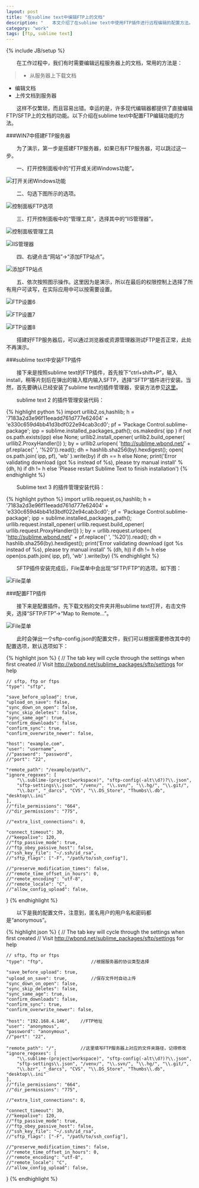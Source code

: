 ```yaml
---
layout: post
title: "在sublime text中编辑FTP上的文档"
description: "　　本文介绍了在sublime text中使用FTP插件进行远程编辑的配置方法。"
category: "work"
tags: [ftp, sublime text]
---
```

{% include JB/setup %}

　　在工作过程中，我们有时需要编辑远程服务器上的文档，常用的方法是：

>* 从服务器上下载文档  
* 编辑文档  
* 上传文档到服务器  

　　这样不仅繁琐，而且容易出错。幸运的是，许多现代编辑器都提供了直接编辑FTP/SFTP上的文档的功能。以下介绍在sublime text中配置FTP编辑功能的方法。

###WIN7中搭建FTP服务器

　　为了演示，第一步是搭建FTP服务器，如果已有FTP服务器，可以跳过这一步。

　　一、打开控制面板中的“打开或关闭Windows功能”。

![打开关闭Windows功能]({{site.img_path}}/WIN7_FTP_1.png)

　　二、勾选下图所示的选项。

![控制面板FTP选项]({{site.img_path}}/WIN7_FTP_2.png)

　　三、打开控制面板中的“管理工具”，选择其中的“IIS管理器”。

![控制面板管理工具]({{site.img_path}}/WIN7_FTP_3.png)

![IIS管理器]({{site.img_path}}/WIN7_FTP_4.png)

　　四、右键点击“网站”→“添加FTP站点”。

![添加FTP站点]({{site.img_path}}/WIN7_FTP_5.png)

　　五、依次按照图示操作。这里因为是演示，所以在最后的权限控制上选择了所有用户可读写，在实际应用中可以按需要设置。

![FTP设置6]({{site.img_path}}/WIN7_FTP_6.png)

![FTP设置7]({{site.img_path}}/WIN7_FTP_7.png)

![FTP设置8]({{site.img_path}}/WIN7_FTP_8.png)

　　搭建好FTP服务器后，可以通过浏览器或资源管理器测试FTP是否正常，此处不再演示。

###sublime text中安装FTP插件

　　接下来是按照sublime text的FTP插件，首先按下“ctrl+shift+P”，输入install，稍等片刻后在弹出的输入框内输入SFTP，选择“SFTP”插件进行安装。当然，首先要确认已经安装了sublime text的插件管理器，安装方法参见[这里](https://sublime.wbond.net/installation)。

　　sublime text 2 的插件管理安装代码：

{% highlight python %}
import urllib2,os,hashlib; h = '7183a2d3e96f11eeadd761d777e62404' + 'e330c659d4bb41d3bdf022e94cab3cd0'; pf = 'Package Control.sublime-package'; ipp = sublime.installed_packages_path(); os.makedirs( ipp ) if not os.path.exists(ipp) else None; urllib2.install_opener( urllib2.build_opener( urllib2.ProxyHandler()) ); by = urllib2.urlopen( 'http://sublime.wbond.net/' + pf.replace(' ', '%20')).read(); dh = hashlib.sha256(by).hexdigest(); open( os.path.join( ipp, pf), 'wb' ).write(by) if dh == h else None; print('Error validating download (got %s instead of %s), please try manual install' % (dh, h) if dh != h else 'Please restart Sublime Text to finish installation')
{% endhighlight %}

　　Sublime text 3 的插件管理安装代码：

{% highlight python %}
import urllib.request,os,hashlib; h = '7183a2d3e96f11eeadd761d777e62404' + 'e330c659d4bb41d3bdf022e94cab3cd0'; pf = 'Package Control.sublime-package'; ipp = sublime.installed_packages_path(); urllib.request.install_opener( urllib.request.build_opener( urllib.request.ProxyHandler()) ); by = urllib.request.urlopen( 'http://sublime.wbond.net/' + pf.replace(' ', '%20')).read(); dh = hashlib.sha256(by).hexdigest(); print('Error validating download (got %s instead of %s), please try manual install' % (dh, h)) if dh != h else open(os.path.join( ipp, pf), 'wb' ).write(by)
{% endhighlight %}

　　SFTP插件安装完成后，File菜单中会出现“SFTP/FTP”的选项。如下图：

![File菜单]({{site.img_path}}/sublime_text_sftp_1.png)

###配置FTP插件

　　接下来是配置插件。先下载文档的文件夹并用sublime text打开，右击文件夹，选择“SFTP/FTP”→“Map to Remote...”。

![File菜单]({{site.img_path}}/sublime_text_sftp_2.png)

　　此时会弹出一个sftp-config.json的配置文件，我们可以根据需要修改其中的配置选项，默认选项如下：

{% highlight json %}
{
    // The tab key will cycle through the settings when first created
    // Visit http://wbond.net/sublime_packages/sftp/settings for help
    
    // sftp, ftp or ftps
    "type": "sftp",

    "save_before_upload": true,
    "upload_on_save": false,
    "sync_down_on_open": false,
    "sync_skip_deletes": false,
    "sync_same_age": true,
    "confirm_downloads": false,
    "confirm_sync": true,
    "confirm_overwrite_newer": false,
    
    "host": "example.com",
    "user": "username",
    //"password": "password",
    //"port": "22",
    
    "remote_path": "/example/path/",
    "ignore_regexes": [
        "\\.sublime-(project|workspace)", "sftp-config(-alt\\d?)?\\.json",
        "sftp-settings\\.json", "/venv/", "\\.svn/", "\\.hg/", "\\.git/",
        "\\.bzr", "_darcs", "CVS", "\\.DS_Store", "Thumbs\\.db", "desktop\\.ini"
    ],
    //"file_permissions": "664",
    //"dir_permissions": "775",
    
    //"extra_list_connections": 0,

    "connect_timeout": 30,
    //"keepalive": 120,
    //"ftp_passive_mode": true,
    //"ftp_obey_passive_host": false,
    //"ssh_key_file": "~/.ssh/id_rsa",
    //"sftp_flags": ["-F", "/path/to/ssh_config"],
    
    //"preserve_modification_times": false,
    //"remote_time_offset_in_hours": 0,
    //"remote_encoding": "utf-8",
    //"remote_locale": "C",
    //"allow_config_upload": false,
}
{% endhighlight %}

　　以下是我的配置文件，注意到，匿名用户的用户名和密码都是“anonymous”。

{% highlight json %}
{
    // The tab key will cycle through the settings when first created
    // Visit http://wbond.net/sublime_packages/sftp/settings for help
    
    // sftp, ftp or ftps
    "type": "ftp",                  //根据服务器的协议类型选择

    "save_before_upload": true,
    "upload_on_save": true,         //保存文件时自动上传
    "sync_down_on_open": false,
    "sync_skip_deletes": false,
    "sync_same_age": true,
    "confirm_downloads": false,
    "confirm_sync": true,
    "confirm_overwrite_newer": false,
    
    "host": "192.168.4.146",    //FTP地址
    "user": "anonymous",
    "password": "anonymous",
    //"port": "22",
    
    "remote_path": "/",         //这里填写FTP服务器上对应的文件夹路径，记得修改
    "ignore_regexes": [
        "\\.sublime-(project|workspace)", "sftp-config(-alt\\d?)?\\.json",
        "sftp-settings\\.json", "/venv/", "\\.svn/", "\\.hg/", "\\.git/",
        "\\.bzr", "_darcs", "CVS", "\\.DS_Store", "Thumbs\\.db", "desktop\\.ini"
    ],
    //"file_permissions": "664",
    //"dir_permissions": "775",
    
    //"extra_list_connections": 0,

    "connect_timeout": 30,
    //"keepalive": 120,
    //"ftp_passive_mode": true,
    //"ftp_obey_passive_host": false,
    //"ssh_key_file": "~/.ssh/id_rsa",
    //"sftp_flags": ["-F", "/path/to/ssh_config"],
    
    //"preserve_modification_times": false,
    //"remote_time_offset_in_hours": 0,
    //"remote_encoding": "utf-8",
    //"remote_locale": "C",
    //"allow_config_upload": false,
}
{% endhighlight %}
